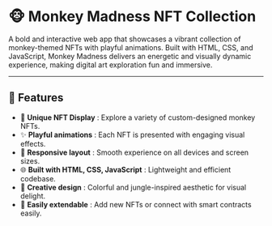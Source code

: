 # 🐵 Monkey Madness NFT Collection

A bold and interactive web app that showcases a vibrant collection of monkey-themed NFTs with playful animations. Built with HTML, CSS, and JavaScript, Monkey Madness delivers an energetic and visually dynamic experience, making digital art exploration fun and immersive.

---

## 🚀 Features  
- 🐒 **Unique NFT Display** : Explore a variety of custom-designed monkey NFTs.  
- ✨ **Playful animations** : Each NFT is presented with engaging visual effects.  
- 📱 **Responsive layout** : Smooth experience on all devices and screen sizes.  
- 🌐 **Built with HTML, CSS, JavaScript** : Lightweight and efficient codebase.  
- 🎨 **Creative design** : Colorful and jungle-inspired aesthetic for visual delight.  
- 🧩 **Easily extendable** : Add new NFTs or connect with smart contracts easily.
